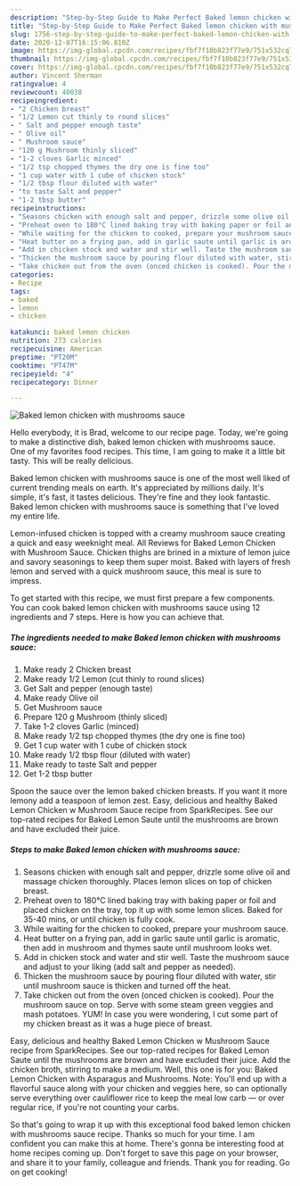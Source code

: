 ```yaml
---
description: "Step-by-Step Guide to Make Perfect Baked lemon chicken with mushrooms sauce"
title: "Step-by-Step Guide to Make Perfect Baked lemon chicken with mushrooms sauce"
slug: 1756-step-by-step-guide-to-make-perfect-baked-lemon-chicken-with-mushrooms-sauce
date: 2020-12-07T16:15:06.810Z
image: https://img-global.cpcdn.com/recipes/fbf7f10b823f77e9/751x532cq70/baked-lemon-chicken-with-mushrooms-sauce-recipe-main-photo.jpg
thumbnail: https://img-global.cpcdn.com/recipes/fbf7f10b823f77e9/751x532cq70/baked-lemon-chicken-with-mushrooms-sauce-recipe-main-photo.jpg
cover: https://img-global.cpcdn.com/recipes/fbf7f10b823f77e9/751x532cq70/baked-lemon-chicken-with-mushrooms-sauce-recipe-main-photo.jpg
author: Vincent Sherman
ratingvalue: 4
reviewcount: 40038
recipeingredient:
- "2 Chicken breast"
- "1/2 Lemon cut thinly to round slices"
- " Salt and pepper enough taste"
- " Olive oil"
- " Mushroom sauce"
- "120 g Mushroom thinly sliced"
- "1-2 cloves Garlic minced"
- "1/2 tsp chopped thymes the dry one is fine too"
- "1 cup water with 1 cube of chicken stock"
- "1/2 tbsp flour diluted with water"
- "to taste Salt and pepper"
- "1-2 tbsp butter"
recipeinstructions:
- "Seasons chicken with enough salt and pepper, drizzle some olive oil and massage chicken thoroughly. Places lemon slices on top of chicken breast."
- "Preheat oven to 180°C lined baking tray with baking paper or foil and placed chicken on the tray, top it up with some lemon slices. Baked for 35-40 mins, or until chicken is fully cook."
- "While waiting for the chicken to cooked, prepare your mushroom sauce."
- "Heat butter on a frying pan, add in garlic saute until garlic is aromatic, then add in mushroom and thymes saute until mushroom looks wet."
- "Add in chicken stock and water and stir well. Taste the mushroom sauce and adjust to your liking (add salt and pepper as needed)."
- "Thicken the mushroom sauce by pouring flour diluted with water, stir until mushroom sauce is thicken and turned off the heat."
- "Take chicken out from the oven (onced chicken is cooked). Pour the mushroom sauce on top. Serve with some steam green veggies and mash potatoes. YUM! In case you were wondering, I cut some part of my chicken breast as it was a huge piece of breast."
categories:
- Recipe
tags:
- baked
- lemon
- chicken

katakunci: baked lemon chicken 
nutrition: 273 calories
recipecuisine: American
preptime: "PT20M"
cooktime: "PT47M"
recipeyield: "4"
recipecategory: Dinner

---
```



![Baked lemon chicken with mushrooms sauce](https://img-global.cpcdn.com/recipes/fbf7f10b823f77e9/751x532cq70/baked-lemon-chicken-with-mushrooms-sauce-recipe-main-photo.jpg)

Hello everybody, it is Brad, welcome to our recipe page. Today, we're going to make a distinctive dish, baked lemon chicken with mushrooms sauce. One of my favorites food recipes. This time, I am going to make it a little bit tasty. This will be really delicious.

Baked lemon chicken with mushrooms sauce is one of the most well liked of current trending meals on earth. It's appreciated by millions daily. It's simple, it's fast, it tastes delicious. They're fine and they look fantastic. Baked lemon chicken with mushrooms sauce is something that I've loved my entire life.

Lemon-infused chicken is topped with a creamy mushroom sauce creating a quick and easy weeknight meal. All Reviews for Baked Lemon Chicken with Mushroom Sauce. Chicken thighs are brined in a mixture of lemon juice and savory seasonings to keep them super moist. Baked with layers of fresh lemon and served with a quick mushroom sauce, this meal is sure to impress.


To get started with this recipe, we must first prepare a few components. You can cook baked lemon chicken with mushrooms sauce using 12 ingredients and 7 steps. Here is how you can achieve that.

<!--inarticleads1-->

##### The ingredients needed to make Baked lemon chicken with mushrooms sauce:

1. Make ready 2 Chicken breast
1. Make ready 1/2 Lemon (cut thinly to round slices)
1. Get  Salt and pepper (enough taste)
1. Make ready  Olive oil
1. Get  Mushroom sauce
1. Prepare 120 g Mushroom (thinly sliced)
1. Take 1-2 cloves Garlic (minced)
1. Make ready 1/2 tsp chopped thymes (the dry one is fine too)
1. Get 1 cup water with 1 cube of chicken stock
1. Make ready 1/2 tbsp flour (diluted with water)
1. Make ready to taste Salt and pepper
1. Get 1-2 tbsp butter


Spoon the sauce over the lemon baked chicken breasts. If you want it more lemony add a teaspoon of lemon zest. Easy, delicious and healthy Baked Lemon Chicken w Mushroom Sauce recipe from SparkRecipes. See our top-rated recipes for Baked Lemon Saute until the mushrooms are brown and have excluded their juice. 

<!--inarticleads2-->

##### Steps to make Baked lemon chicken with mushrooms sauce:

1. Seasons chicken with enough salt and pepper, drizzle some olive oil and massage chicken thoroughly. Places lemon slices on top of chicken breast.
1. Preheat oven to 180°C lined baking tray with baking paper or foil and placed chicken on the tray, top it up with some lemon slices. Baked for 35-40 mins, or until chicken is fully cook.
1. While waiting for the chicken to cooked, prepare your mushroom sauce.
1. Heat butter on a frying pan, add in garlic saute until garlic is aromatic, then add in mushroom and thymes saute until mushroom looks wet.
1. Add in chicken stock and water and stir well. Taste the mushroom sauce and adjust to your liking (add salt and pepper as needed).
1. Thicken the mushroom sauce by pouring flour diluted with water, stir until mushroom sauce is thicken and turned off the heat.
1. Take chicken out from the oven (onced chicken is cooked). Pour the mushroom sauce on top. Serve with some steam green veggies and mash potatoes. YUM! In case you were wondering, I cut some part of my chicken breast as it was a huge piece of breast.


Easy, delicious and healthy Baked Lemon Chicken w Mushroom Sauce recipe from SparkRecipes. See our top-rated recipes for Baked Lemon Saute until the mushrooms are brown and have excluded their juice. Add the chicken broth, stirring to make a medium. Well, this one is for you: Baked Lemon Chicken with Asparagus and Mushrooms. Note: You&#39;ll end up with a flavorful sauce along with your chicken and veggies here, so can optionally serve everything over cauliflower rice to keep the meal low carb — or over regular rice, if you&#39;re not counting your carbs. 

So that's going to wrap it up with this exceptional food baked lemon chicken with mushrooms sauce recipe. Thanks so much for your time. I am confident you can make this at home. There's gonna be interesting food at home recipes coming up. Don't forget to save this page on your browser, and share it to your family, colleague and friends. Thank you for reading. Go on get cooking!

